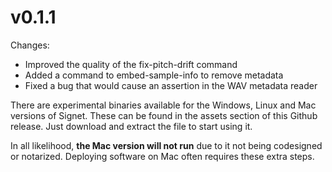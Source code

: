 # v0.1.1

Changes:
- Improved the quality of the fix-pitch-drift command
- Added a command to embed-sample-info to remove metadata
- Fixed a bug that would cause an assertion in the WAV metadata reader

There are experimental binaries available for the Windows, Linux and Mac versions of Signet. These can be found in the assets section of this Github release. Just download and extract the file to start using it.

In all likelihood, **the Mac version will not run** due to it not being codesigned or notarized. Deploying software on Mac often requires these extra steps.